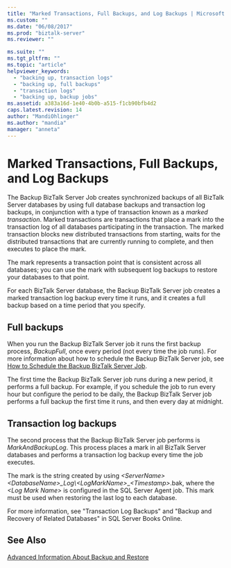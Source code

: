 ```yaml
---
title: "Marked Transactions, Full Backups, and Log Backups | Microsoft Docs"
ms.custom: ""
ms.date: "06/08/2017"
ms.prod: "biztalk-server"
ms.reviewer: ""

ms.suite: ""
ms.tgt_pltfrm: ""
ms.topic: "article"
helpviewer_keywords: 
  - "backing up, transaction logs"
  - "backing up, full backups"
  - "transaction logs"
  - "backing up, backup jobs"
ms.assetid: a383a16d-1e40-4b0b-a515-f1cb90bfb4d2
caps.latest.revision: 14
author: "MandiOhlinger"
ms.author: "mandia"
manager: "anneta"
---
```

# Marked Transactions, Full Backups, and Log Backups
The Backup BizTalk Server Job creates synchronized backups of all BizTalk Server databases by using full database backups and transaction log backups, in conjunction with a type of transaction known as a *marked transaction*. Marked transactions are transactions that place a mark into the transaction log of all databases participating in the transaction. The marked transaction blocks new distributed transactions from starting, waits for the distributed transactions that are currently running to complete, and then executes to place the mark.  
  
 The mark represents a transaction point that is consistent across all databases; you can use the mark with subsequent log backups to restore your databases to that point.  
  
 For each BizTalk Server database, the Backup BizTalk Server job creates a marked transaction log backup every time it runs, and it creates a full backup based on a time period that you specify.  
  
## Full backups  
 When you run the Backup BizTalk Server job it runs the first backup process, *BackupFull*, once every period (not every time the job runs). For more information about how to schedule the Backup BizTalk Server job, see [How to Schedule the Backup BizTalk Server Job](../core/how-to-schedule-the-backup-biztalk-server-job.md).  
  
 The first time the Backup BizTalk Server job runs during a new period, it performs a full backup. For example, if you schedule the job to run every hour but configure the period to be daily, the Backup BizTalk Server job performs a full backup the first time it runs, and then every day at midnight.  
  
## Transaction log backups  
 The second process that the Backup BizTalk Server job performs is *MarkAndBackupLog*. This process places a mark in all BizTalk Server databases and performs a transaction log backup every time the job executes.  
  
 The mark is the string created by using *\<ServerName\>*<em>*\<DatabaseName\>*_Log\\</em>*\<LogMarkName\>*\_*\<Timestamp\>*.bak, where the *\<Log Mark Name\>* is configured in the SQL Server Agent job. This mark must be used when restoring the last log to each database.  
  
 For more information, see "Transaction Log Backups" and "Backup and Recovery of Related Databases" in SQL Server Books Online.  
  
## See Also  
 [Advanced Information About Backup and Restore](../core/advanced-information-about-backup-and-restore1.md)